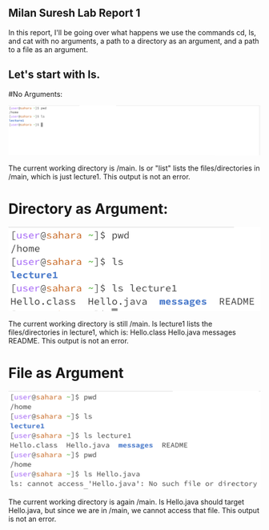 ## Milan Suresh Lab Report 1

In this report, I'll be going over what happens we use the commands cd, ls, and cat with no arguments, a path to a directory as an argument, and a path to a file as an argument.

## Let's start with ls.

#No Arguments:

![Image](ss1.jpg)

The current working directory is /main. ls or "list" lists the files/directories in /main, which is just lecture1. This output is not an error.

# Directory as Argument:

![Image](ss2.jpg)

The current working directory is still /main. ls lecture1 lists the files/directories in lecture1, which is: Hello.class  Hello.java  messages  README. This output is not an error.

# File as Argument

![Image](ss3.jpg)

The current working directory is again /main. ls Hello.java should target Hello.java, but since we are in /main, we cannot access that file. This output is not an error.





